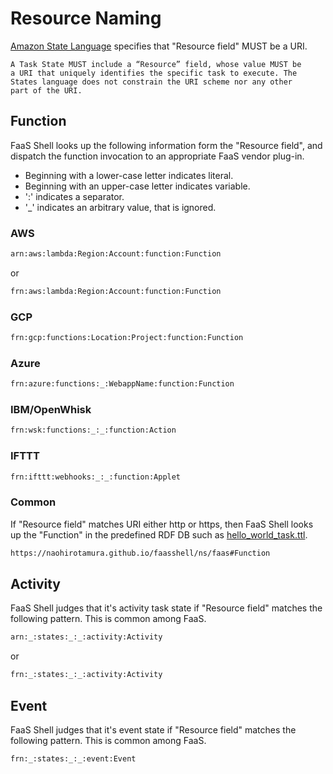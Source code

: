 # Resource Naming

[Amazon State Language][1] specifies that "Resource field" MUST be a URI.

    A Task State MUST include a “Resource” field, whose value MUST be
    a URI that uniquely identifies the specific task to execute. The
    States language does not constrain the URI scheme nor any other
    part of the URI.

[1]: https://states-language.net/spec.html "Amazon State Language"

## Function

FaaS Shell looks up the following information form the "Resource
field", and dispatch the function invocation to an appropriate FaaS
vendor plug-in.

* Beginning with a lower-case letter indicates literal.
* Beginning with an upper-case letter indicates variable.
* ':' indicates a separator.
* '_' indicates an arbitrary value, that is ignored.


### AWS
```sh
arn:aws:lambda:Region:Account:function:Function
```
or
```sh
frn:aws:lambda:Region:Account:function:Function
```

### GCP
```sh
frn:gcp:functions:Location:Project:function:Function
```

### Azure
```sh
frn:azure:functions:_:WebappName:function:Function
```

### IBM/OpenWhisk
```sh
frn:wsk:functions:_:_:function:Action
```

### IFTTT
```sh
frn:ifttt:webhooks:_:_:function:Applet
```

### Common

If "Resource field" matches URI either http or https, then FaaS Shell looks up
the "Function" in the predefined RDF DB such as [hello_world_task.ttl](../samples/common/asl/hello_world_task.ttl).

```sh
https://naohirotamura.github.io/faasshell/ns/faas#Function
```

## Activity

FaaS Shell judges that it's activity task state if "Resource field" matches the
following pattern. This is common among FaaS.

```sh
arn:_:states:_:_:activity:Activity
```
or
```sh
frn:_:states:_:_:activity:Activity
```

## Event

FaaS Shell judges that it's event state if "Resource field" matches the
following pattern. This is common among FaaS.

```sh
frn:_:states:_:_:event:Event
```
